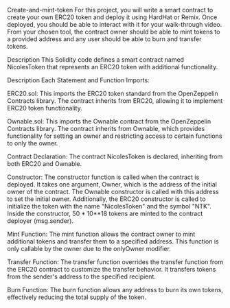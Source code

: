 Create-and-mint-token
For this project, you will write a smart contract to create your own ERC20 token and deploy it using HardHat or Remix. Once deployed, you should be able to interact with it for your walk-through video. From your chosen tool, the contract owner should be able to mint tokens to a provided address and any user should be able to burn and transfer tokens.

Description
This Solidity code defines a smart contract named NicolesToken that represents an ERC20 token with additional functionality.

Description Each Statement and Function
Imports:

ERC20.sol: This imports the ERC20 token standard from the OpenZeppelin Contracts library. The contract inherits from ERC20, allowing it to implement ERC20 token functionality.

Ownable.sol: This imports the Ownable contract from the OpenZeppelin Contracts library. The contract inherits from Ownable, which provides functionality for setting an owner and restricting access to certain functions to only the owner.

Contract Declaration: The contract NicolesToken is declared, inheriting from both ERC20 and Ownable.

Constructor: The constructor function is called when the contract is deployed. It takes one argument, Owner, which is the address of the initial owner of the contract. The Ownable constructor is called with this address to set the initial owner. Additionally, the ERC20 constructor is called to initialize the token with the name "NicolesToken" and the symbol "NTK". Inside the constructor, 50 * 10**18 tokens are minted to the contract deployer (msg.sender).

Mint Function: The mint function allows the contract owner to mint additional tokens and transfer them to a specified address. This function is only callable by the owner due to the onlyOwner modifier.

Transfer Function: The transfer function overrides the transfer function from the ERC20 contract to customize the transfer behavior. It transfers tokens from the sender's address to the specified recipient.

Burn Function: The burn function allows any address to burn its own tokens, effectively reducing the total supply of the token.
